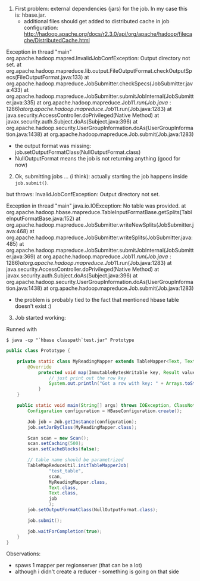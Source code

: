 1. First problem: external dependencies (jars) for the job. In my case this is: hbase.jar.
   * additional files should get added to distributed cache in job configuration: http://hadoop.apache.org/docs/r2.3.0/api/org/apache/hadoop/filecache/DistributedCache.html

Exception in thread "main" org.apache.hadoop.mapred.InvalidJobConfException: Output directory not set.
    at org.apache.hadoop.mapreduce.lib.output.FileOutputFormat.checkOutputSpecs(FileOutputFormat.java:133)
    at org.apache.hadoop.mapreduce.JobSubmitter.checkSpecs(JobSubmitter.java:433)
    at org.apache.hadoop.mapreduce.JobSubmitter.submitJobInternal(JobSubmitter.java:335)
    at org.apache.hadoop.mapreduce.Job$11.run(Job.java:1286)
    at org.apache.hadoop.mapreduce.Job$11.run(Job.java:1283)
    at java.security.AccessController.doPrivileged(Native Method)
    at javax.security.auth.Subject.doAs(Subject.java:396)
    at org.apache.hadoop.security.UserGroupInformation.doAs(UserGroupInformation.java:1438)
    at org.apache.hadoop.mapreduce.Job.submit(Job.java:1283)

   * the output format was missing: job.setOutputFormatClass(NullOutputFormat.class)
   * NullOutputFormat means the job is not returning anything (good for now)

2. Ok, submitting jobs ... (i think): actually starting the job happens inside `job.submit()`.

but throws: InvalidJobConfException: Output directory not set.

Exception in thread "main" java.io.IOException: No table was provided.
    at org.apache.hadoop.hbase.mapreduce.TableInputFormatBase.getSplits(TableInputFormatBase.java:152)
    at org.apache.hadoop.mapreduce.JobSubmitter.writeNewSplits(JobSubmitter.java:468)
    at org.apache.hadoop.mapreduce.JobSubmitter.writeSplits(JobSubmitter.java:485)
    at org.apache.hadoop.mapreduce.JobSubmitter.submitJobInternal(JobSubmitter.java:369)
    at org.apache.hadoop.mapreduce.Job$11.run(Job.java:1286)
    at org.apache.hadoop.mapreduce.Job$11.run(Job.java:1283)
    at java.security.AccessController.doPrivileged(Native Method)
    at javax.security.auth.Subject.doAs(Subject.java:396)
    at org.apache.hadoop.security.UserGroupInformation.doAs(UserGroupInformation.java:1438)
    at org.apache.hadoop.mapreduce.Job.submit(Job.java:1283)

   * the problem is probably tied to the fact that mentioned hbase table doesn't exist :)

3. Job started working: 

Runned with 
```
$ java -cp "`hbase classpath`test.jar" Prototype
```

```java
public class Prototype {

    private static class MyReadingMapper extends TableMapper<Text, Text> {
        @Override
            protected void map(ImmutableBytesWritable key, Result value, Context context) throws IOException, InterruptedException {
                // just print out the row key
                System.out.println("Got a row with key: " + Arrays.toString(key.get()));
            }
    }

    public static void main(String[] args) throws IOException, ClassNotFoundException, InterruptedException {
        Configuration configuration = HBaseConfiguration.create();

        Job job = Job.getInstance(configuration);
        job.setJarByClass(MyReadingMapper.class);

        Scan scan = new Scan();
        scan.setCaching(500);
        scan.setCacheBlocks(false);

        // table name should be parametrized
        TableMapReduceUtil.initTableMapperJob(
                "test_table",
                scan,
                MyReadingMapper.class,
                Text.class,
                Text.class,
                job
                );
        job.setOutputFormatClass(NullOutputFormat.class);

        job.submit();

        job.waitForCompletion(true);
    }
}
```

Observations: 
  * spaws 1 mapper per regionserver (that can be a lot)
  * although i didn't create a reducer - something is going on that side

